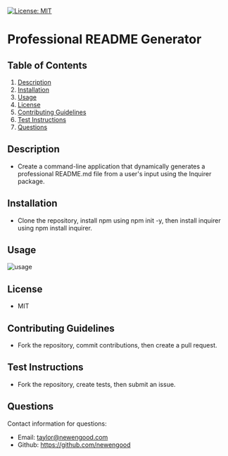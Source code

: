 [![License: MIT](https://img.shields.io/badge/License-MIT-yellow.svg)](https://opensource.org/licenses/MIT)
# Professional README Generator

## Table of Contents
  
1. [Description](#description)
2. [Installation](#installation)
3. [Usage](#usage)
4. [License](#license)
5. [Contributing Guidelines](#contributing-guidelines)
6. [Test Instructions](#test-instructions)
7. [Questions](#questions)
  
## Description

* Create a command-line application that dynamically generates a professional README.md file from a user's input using the Inquirer package.
  
## Installation

* Clone the repository, install npm using npm init -y, then install inquirer using npm install inquirer.

## Usage

![usage](./assets/usage.gif)

## License
  
* MIT
  
## Contributing Guidelines

* Fork the repository, commit contributions, then create a pull request.

## Test Instructions

* Fork the repository, create tests, then submit an issue. 
  
## Questions

Contact information for questions:

* Email: taylor@newengood.com
* Github: https://github.com/newengood
  
  